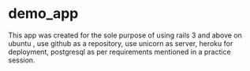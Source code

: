 demo_app
========

This app was created for the sole purpose of using rails 3 and above on ubuntu , use github as a repository, use unicorn as server, heroku for deployment, postgresql as per requirements mentioned in a practice session.
